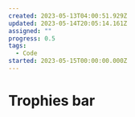 ```yaml
---
created: 2023-05-13T04:00:51.929Z
updated: 2023-05-14T20:05:14.161Z
assigned: ""
progress: 0.5
tags:
  - Code
started: 2023-05-15T00:00:00.000Z
---
```


# Trophies bar
